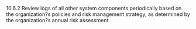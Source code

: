 10.6.2 Review logs of all other system 
components periodically based on the 
organization?s policies and risk 
management strategy, as determined 
by the organization?s annual risk 
assessment. 


